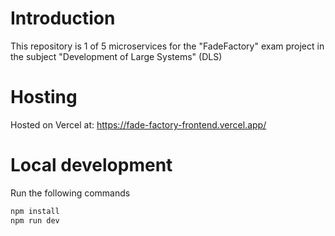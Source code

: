 # Introduction

This repository is 1 of 5 microservices for the "FadeFactory" exam project in the subject "Development of Large Systems" (DLS)

# Hosting

Hosted on Vercel at: <https://fade-factory-frontend.vercel.app/>

# Local development

Run the following commands

```bash
npm install
npm run dev
